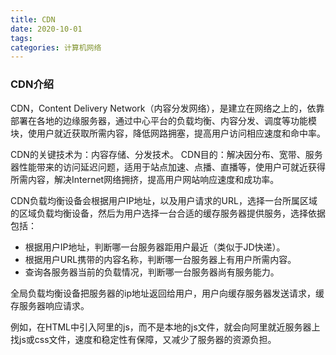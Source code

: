 ```yaml
---
title: CDN
date: 2020-10-01
tags:  
categories: 计算机网络
---
```


### CDN介绍

CDN，Content Delivery Network（内容分发网络），是建立在网络之上的，依靠部署在各地的边缘服务器，通过中心平台的负载均衡、内容分发、调度等功能模块，使用户就近获取所需内容，降低网路拥塞，提高用户访问相应速度和命中率。

CDN的关键技术为：内容存储、分发技术。
CDN目的：解决因分布、宽带、服务器性能带来的访问延迟问题，适用于站点加速、点播、直播等，使用户可就近获得所需内容，解决Internet网络拥挤，提高用户网站响应速度和成功率。

CDN负载均衡设备会根据用户IP地址，以及用户请求的URL，选择一台所属区域的区域负载均衡设备，然后为用户选择一台合适的缓存服务器提供服务，选择依据包括：
* 根据用户IP地址，判断哪一台服务器距用户最近（类似于JD快递）。
* 根据用户URL携带的内容名称，判断哪一台服务器上有用户所需内容。
* 查询各服务器当前的负载情况，判断哪一台服务器尚有服务能力。

全局负载均衡设备把服务器的ip地址返回给用户，用户向缓存服务器发送请求，缓存服务器响应请求。

例如，在HTML中引入阿里的js，而不是本地的js文件，就会向阿里就近服务器上找js或css文件，速度和稳定性有保障，又减少了服务器的资源负担。
